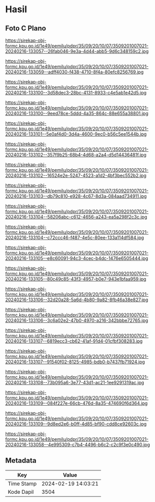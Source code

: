 # Hasil

## Foto C Plano

https://sirekap-obj-formc.kpu.go.id/1e49/pemilu/pdpr/35/09/20/10/07/3509201007021-20240216-133057--26fab046-9e3a-4d44-abb5-9d6c348159c2.jpg

https://sirekap-obj-formc.kpu.go.id/1e49/pemilu/pdpr/35/09/20/10/07/3509201007021-20240216-133059--adff4030-f438-4710-8f4a-80efc8256769.jpg

https://sirekap-obj-formc.kpu.go.id/1e49/pemilu/pdpr/35/09/20/10/07/3509201007021-20240216-133100--3d58dec3-28bc-4131-8933-c4e5ab1e42d5.jpg

https://sirekap-obj-formc.kpu.go.id/1e49/pemilu/pdpr/35/09/20/10/07/3509201007021-20240216-133100--9eed78ce-5ddd-4a35-864c-88e655a38801.jpg

https://sirekap-obj-formc.kpu.go.id/1e49/pemilu/pdpr/35/09/20/10/07/3509201007021-20240216-133101--5e0af4d0-3d4a-4600-9ec0-b56c5ee1544b.jpg

https://sirekap-obj-formc.kpu.go.id/1e49/pemilu/pdpr/35/09/20/10/07/3509201007021-20240216-133102--357f9b25-68b4-4d68-a2a4-d5d14436481f.jpg

https://sirekap-obj-formc.kpu.go.id/1e49/pemilu/pdpr/35/09/20/10/07/3509201007021-20240216-133102--16524e2e-5247-4523-a1d2-4bf3bec552b2.jpg

https://sirekap-obj-formc.kpu.go.id/1e49/pemilu/pdpr/35/09/20/10/07/3509201007021-20240216-133103--db79c810-e928-4c67-8d3a-084aad734911.jpg

https://sirekap-obj-formc.kpu.go.id/1e49/pemilu/pdpr/35/09/20/10/07/3509201007021-20240216-133104--58206abc-c612-4656-a243-ea5a298f2c3c.jpg

https://sirekap-obj-formc.kpu.go.id/1e49/pemilu/pdpr/35/09/20/10/07/3509201007021-20240216-133104--c72ccc46-f487-4e5c-80ee-133a114df584.jpg

https://sirekap-obj-formc.kpu.go.id/1e49/pemilu/pdpr/35/09/20/10/07/3509201007021-20240216-133105--e8c60091-94c3-4cec-b4dc-1476e6505444.jpg

https://sirekap-obj-formc.kpu.go.id/1e49/pemilu/pdpr/35/09/20/10/07/3509201007021-20240216-133105--80c49c85-43f3-4957-b0e7-943e1bfaa959.jpg

https://sirekap-obj-formc.kpu.go.id/1e49/pemilu/pdpr/35/09/20/10/07/3509201007021-20240216-133106--32d20a28-5a6d-4b80-9a82-8fb46a38e827.jpg

https://sirekap-obj-formc.kpu.go.id/1e49/pemilu/pdpr/35/09/20/10/07/3509201007021-20240216-133106--3c6a02e2-47b0-4970-a216-342bbbe72765.jpg

https://sirekap-obj-formc.kpu.go.id/1e49/pemilu/pdpr/35/09/20/10/07/3509201007021-20240216-133107--6819ecc3-cb62-41af-91d4-01cfbf308283.jpg

https://sirekap-obj-formc.kpu.go.id/1e49/pemilu/pdpr/35/09/20/10/07/3509201007021-20240216-133107--91540f02-8125-4985-bdb0-b7437fb71924.jpg

https://sirekap-obj-formc.kpu.go.id/1e49/pemilu/pdpr/35/09/20/10/07/3509201007021-20240216-133108--73b095a6-3e77-43d1-ac21-1ee9291319ac.jpg

https://sirekap-obj-formc.kpu.go.id/1e49/pemilu/pdpr/35/09/20/10/07/3509201007021-20240216-133109--084f227e-66cb-476d-8a35-474690f6d364.jpg

https://sirekap-obj-formc.kpu.go.id/1e49/pemilu/pdpr/35/09/20/10/07/3509201007021-20240216-133109--9d8ed2e6-b0ff-4d85-bf90-cdd8ce92603c.jpg

https://sirekap-obj-formc.kpu.go.id/1e49/pemilu/pdpr/35/09/20/10/07/3509201007021-20240216-133058--4e995309-c7b4-4496-b6c2-c2c9f3e0c490.jpg


## Metadata

| Key        | Value               |
| ---------- | ------------------- |
| Time Stamp | 2024-02-19 14:03:21 |
| Kode Dapil | 3504                |



